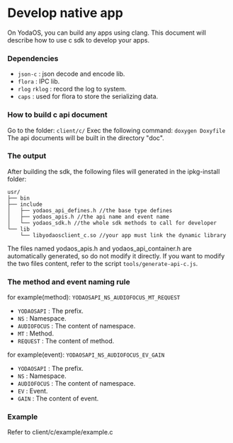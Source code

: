 # Develop native app

On YodaOS, you can build any apps using clang. This document will describe how to use c sdk to develop your apps.

### Dependencies

- `json-c` : json decode and encode lib.
- `flora` : IPC lib.
- `rlog` `rklog` : record the log to system.
- `caps` : used for flora to store the serializing data.

### How to build c api document

Go to the folder: 
`client/c/`
Exec the following command:
`doxygen Doxyfile`
The api documents will be built in the directory "doc".

### The output 

After building the sdk, the following files will generated in the ipkg-install folder:

```shell
usr/
├── bin
├── include
│   ├── yodaos_api_defines.h //the base type defines
│   ├── yodaos_apis.h //the api name and event name
│   └── yodaos_sdk.h //the whole sdk methods to call for developer
└── lib
    └── libyodaosclient_c.so //your app must link the dynamic library
```

The files named yodaos_apis.h and yodaos_api_container.h are automatically generated, so do not modify it directly.
If you want to modify the two files content, refer to the script `tools/generate-api-c.js`.
### The method and event naming rule
for example(method):
`YODAOSAPI_NS_AUDIOFOCUS_MT_REQUEST`
- `YODAOSAPI` : The prefix.
- `NS` : Namespace.
- `AUDIOFOCUS` : The content of namespace.
- `MT` : Method.
- `REQUEST` : The content of method.
  
for example(event):
`YODAOSAPI_NS_AUDIOFOCUS_EV_GAIN`
- `YODAOSAPI` : The prefix.
- `NS` : Namespace.
- `AUDIOFOCUS` : The content of namespace.
- `EV` : Event.
- `GAIN` : The content of event.

### Example

Refer to client/c/example/example.c
